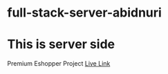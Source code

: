 # full-stack-server-abidnuri
# This is server side

Premium Eshopper Project  [Live Link](https://premium-shopbd.web.app/)